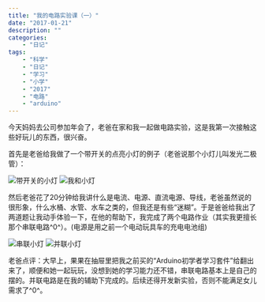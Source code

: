```yaml
---
title: "我的电路实验课（一）"
date: "2017-01-21"
description: ""
categories:
    - "日记"
tags:
    - "科学"
    - "日记"
    - "学习"
    - "小学"
    - "2017"
    - "电路"
    - "arduino"
---
```


今天妈妈去公司参加年会了，老爸在家和我一起做电路实验，这是我第一次接触这些好玩儿的东西，很兴奋。

首先是老爸给我做了一个带开关的点亮小灯的例子（老爸说那个小灯儿叫发光二极管）：

![带开关的小灯](http://image.tonybai.com/img/201701/diary_20170121_2.jpg)
![我和小灯](http://image.tonybai.com/img/201701/diary_20170121_1.jpg)

然后老爸花了20分钟给我讲什么是电流、电源、直流电源、导线，老爸虽然说的很形象，什么水桶、水管、水车之类的，但我还是有些“迷糊”。于是爸爸给我出了两道题让我动手体验一下，在他的帮助下，我完成了两个电路作业（其实我更擅长那个串联电路^0^）。(电源是用之前一个电动玩具车的充电电池组)

![串联小灯](http://image.tonybai.com/img/201701/diary_20170121_3.jpg)
![并联小灯](http://image.tonybai.com/img/201701/diary_20170121_4.jpg)

老爸点评：大早上，果果在抽屉里把我之前买的“Arduino初学者学习套件”给翻出来了，顺便和她一起玩玩，没想到她的学习能力还不错，串联电路基本上是自己的摆的。并联电路是在我的辅助下完成的。后续还得开发新实验，否则不能满足女儿需求了^0^。


